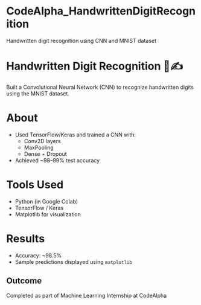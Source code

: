# CodeAlpha_HandwrittenDigitRecognition
Handwritten digit recognition using CNN and MNIST dataset

 # Handwritten Digit Recognition 🧠✍️

Built a Convolutional Neural Network (CNN) to recognize handwritten digits using the MNIST dataset.

# About

- Used TensorFlow/Keras and trained a CNN with:
  - Conv2D layers
  - MaxPooling
  - Dense + Dropout
- Achieved ~98–99% test accuracy

#  Tools Used

- Python (in Google Colab)
- TensorFlow / Keras
- Matplotlib for visualization

# Results

- Accuracy: ~98.5%
- Sample predictions displayed using `matplotlib`

## Outcome

 Completed as part of Machine Learning Internship at CodeAlpha

